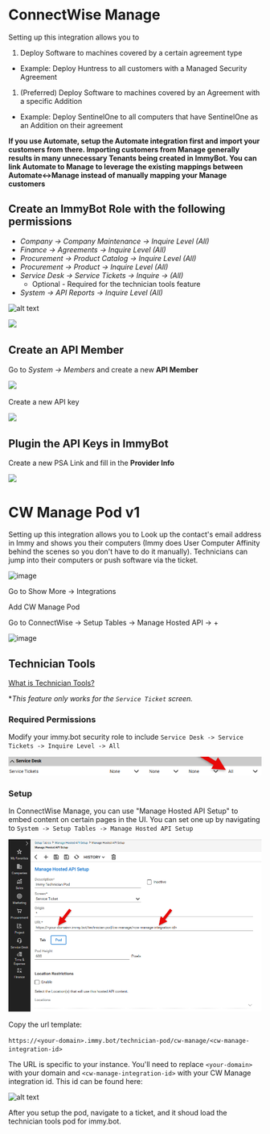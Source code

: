 # ConnectWise Manage

Setting up this integration allows you to
1. Deploy Software to machines covered by a certain agreement type
  - Example: Deploy Huntress to all customers with a Managed Security Agreement
1. (Preferred) Deploy Software to machines covered by an Agreement with a specific Addition
  - Example: Deploy SentinelOne to all computers that have SentinelOne as an Addition on their agreement

**If you use Automate, setup the Automate integration first and import your customers from there. Importing customers from Manage generally results in many unnecessary Tenants being created in ImmyBot. You can link Automate to Manage to leverage the existing mappings between Automate<->Manage instead of manually mapping your Manage customers**

## Create an ImmyBot Role with the following permissions

- *Company -> Company Maintenance -> Inquire Level (All)*
- *Finance -> Agreements -> Inquire Level (All)*
- *Procurement -> Product Catalog -> Inquire Level (All)*
- *Procurement -> Product -> Inquire Level (All)*
- *Service Desk -> Service Tickets -> Inquire -> (All)*
  - Optional - Required for the technician tools feature
- *System -> API Reports -> Inquire Level (All)*

![alt text](/.vitepress/images/image-1.png)

![](/.vitepress/images/2022-02-23_15-00-31.png)

## Create an API Member

Go to *System -> Members* and create a new **API Member**

![](/.vitepress/images/2021-03-23-14-28-30.png)

Create a new API key

![](/.vitepress/images/2021-03-23-14-43-35.png)

## Plugin the API Keys in ImmyBot

Create a new PSA Link and fill in the **Provider Info**

![](/.vitepress/images/2021-03-23-14-44-05.png)

# CW Manage Pod v1

Setting up this integration allows you to Look up the contact's email address in Immy and shows you their computers (Immy does User Computer Affinity behind the scenes so you don't have to do it manually). Technicians can jump into their computers or push software via the ticket.

![image](https://github.com/immense/immybot-documentation/assets/95599350/c9b28636-c7d9-4f80-b850-780efefe6b4e)


Go to Show More -> Integrations

Add CW Manage Pod

Go to ConnectWise -> Setup Tables -> Manage Hosted API -> +

![image](https://github.com/immense/immybot-documentation/assets/1424395/88fade4c-0ee7-4b88-971e-34138929e4e3)


## Technician Tools

[What is Technician Tools?](/Documentation/Reference/terminology.md#technician-tools)

**This feature only works for the `Service Ticket` screen.*

### Required Permissions

Modify your immy.bot security role to include `Service Desk -> Service Tickets -> Inquire Level -> All`

![alt text](image-5.png)

### Setup

In ConnectWise Manage, you can use "Manage Hosted API Setup" to embed content on certain pages in the UI. You can set one up by navigating to `System -> Setup Tables -> Manage Hosted API Setup`

![alt text](image-1.png)

Copy the url template:

```https://<your-domain>.immy.bot/technician-pod/cw-manage/<cw-manage-integration-id>```

The URL is specific to your instance.  You'll need to replace `<your-domain>` with your domain and `<cw-manage-integration-id>` with your CW Manage integration id. This id can be found here:

![alt text](image-4.png)

After you setup the pod, navigate to a ticket, and it shoud load the technician tools pod for immy.bot.

